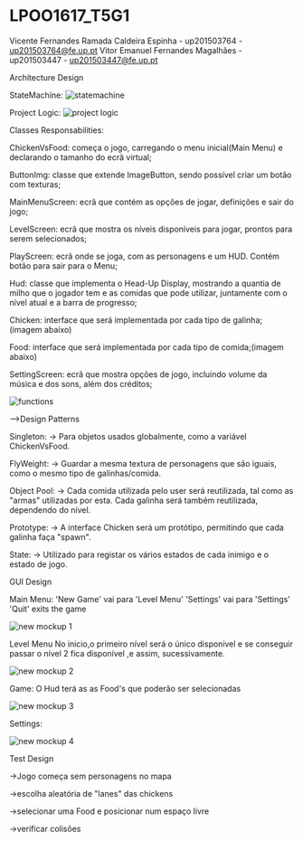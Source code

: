 # LPOO1617_T5G1
Vicente Fernandes Ramada Caldeira Espinha - up201503764 - up201503764@fe.up.pt
Vitor Emanuel Fernandes Magalhães - up201503447 -  up201503447@fe.up.pt

Architecture Design

StateMachine:
![statemachine](https://cloud.githubusercontent.com/assets/22790772/25526284/c675aab8-2c0a-11e7-9327-caddb6d1aba2.png)

Project Logic:
![project logic](https://cloud.githubusercontent.com/assets/22790772/25526285/c7d7e2b8-2c0a-11e7-95e1-122fa244d1f5.png)

Classes Responsabilities:

ChickenVsFood: começa o jogo, carregando o menu inicial(Main Menu) e declarando o tamanho do ecrã virtual;

ButtonImg: classe que extende ImageButton, sendo possível criar um botão com texturas;

MainMenuScreen: ecrã que contém as opções de jogar, definições e sair do jogo;

LevelScreen: ecrã que mostra os níveis disponíveis para jogar, prontos para serem selecionados;

PlayScreen: ecrã onde se joga, com as personagens e um HUD. Contém botão para sair para o Menu;

Hud: classe que implementa o Head-Up Display, mostrando a quantia de milho que o jogador tem e as comidas que pode utilizar, 
juntamente com o nível atual e a barra de progresso;

Chicken: interface que será implementada por cada tipo de galinha;(imagem abaixo)

Food: interface que será implementada por cada tipo de comida;(imagem abaixo)

SettingScreen: ecrã que mostra opções de jogo, incluindo volume da música e dos sons, além dos créditos;

![functions](https://cloud.githubusercontent.com/assets/22790772/25526287/c937b606-2c0a-11e7-901e-e68dd54bfb8f.png)


-->Design Patterns

Singleton: 
-> Para objetos usados globalmente, como a variável ChickenVsFood.

FlyWeight:
-> Guardar a mesma textura de personagens que são iguais, como o mesmo tipo de galinhas/comida.

Object Pool: 
-> Cada comida utilizada pelo user será reutilizada, tal como as "armas" utilizadas por esta.
Cada galinha será também reutilizada, dependendo do nível.

Prototype: 
-> A interface Chicken será um protótipo, permitindo que cada galinha faça "spawn".

State:
-> Utilizado para registar os vários estados de cada inimigo e o estado de jogo.

GUI Design

Main Menu:
'New Game' vai para 'Level Menu'
'Settings' vai para 'Settings'
'Quit' exits the game

![new mockup 1](https://cloud.githubusercontent.com/assets/22790772/25526246/a493b3ea-2c0a-11e7-888a-44668fe03a1d.png)

Level Menu
No inicio,o primeiro nível será o único disponivel e se conseguir passar o nível 2 fica disponível ,e assim, sucessivamente.

![new mockup 2](https://cloud.githubusercontent.com/assets/22790772/25526272/bb02ee20-2c0a-11e7-939a-5be503c15752.png)

Game:
O Hud terá as as Food's que poderão ser selecionadas

![new mockup 3](https://cloud.githubusercontent.com/assets/22790772/25526275/c12f95f0-2c0a-11e7-8f1f-3f08ed051977.png)

Settings:

![new mockup 4](https://cloud.githubusercontent.com/assets/22790772/25526281/c47f09ca-2c0a-11e7-95d3-1c517a4d2b71.png)

Test Design

->Jogo começa sem personagens no mapa

->escolha aleatória de "lanes" das chickens

->selecionar uma Food e posicionar num espaço livre

->verificar colisões
